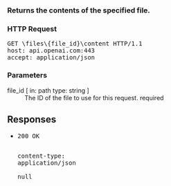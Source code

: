 <!DOCTYPE html><html><head><title>Returns the contents of the specified file.</title><link rel="stylesheet" href="./OpenApi.css"/><meta charset="utf-8"/><meta name="viewport" content="width=device-width, initial-scale=1"/></head><body><article><section class="requestOverview"><h1 class="request-summary">Returns the contents of the specified file.</h1></section><section class="http"><h3>HTTP Request</h3><pre class="http-example"><span class="request-line">GET</span> <span class="http-target">\files\{file_id}\content</span> <span class="http-version">HTTP/1.1</span>&#xA;<span class="header-line">host</span>: <span class="header-value">api.openai.com:443</span>&#xA;<span class="header-line">accept</span>: <span class="header-value">application/json</span>&#xA;</pre></section><dl class="parameters"><h3>Parameters</h3><dt class="parameter"><span class="parameter-name">file_id</span> [ in: <span class="parameter-location">path</span> type: <span class="parameter-type">string</span> ]</dt><dd class="parameter"><span class="parameter-description">The ID of the file to use for this request.</span> <span class="parameter-required">required</span></dd></dl><section class="responses"><h2>Responses</h2><ul class="responses"><li class="response"><pre class="http-example"><span class="status-line">200</span> <span class="status-description">OK</span>
<span class="header-line">content-type</span>: <span class="header-value">application/json</span>&#xA;&#xA;null</pre></li></ul></section></article></body></html>